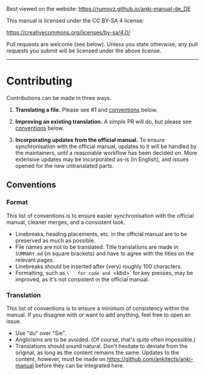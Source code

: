 Best viewed on the website: <https://rumovz.github.io/anki-manual-de_DE>

This manual is licensed under the CC BY-SA 4 license:

<https://creativecommons.org/licenses/by-sa/4.0/>

Pull requests are welcome (see below). Unless you state otherwise, any pull requests you
submit will be licensed under the above license.

<hr>

# Contributing

Contributions can be made in three ways.

1. **Translating a file.**
    Please see #1 and [conventions](#conventions) below.

2. **Improving an existing translation.**
    A simple PR will do, but please see [conventions](#conventions) below.

3. **Incorporating updates from the official manual.**
    To ensure synchronisation with the official manual, updates to it will be handled
    by the maintainers, until a reasonable workflow has been decided on.
    More extensive updates may be incorporated as-is (in English), and issues opened
    for the new untranslated parts.

## Conventions

### Format

This list of conventions is to ensure easier synchronisation with the official manual,
cleaner merges, and a consistent look.

- Linebreaks, heading placements, etc. in the official manual are to be preserved
  as much as possible.
- File names are not to be translated. Title translations are made in `SUMMARY.md`
  (in square brackets) and have to agree with the titles on the relevant pages.
- Linebreaks should be inserted after (very) roughly 100 characters.
- Formatting, such as `\`` for code and `&lt;kbd&gt;` for key presses, may be
  improved, as it's not consistent in the official manual.

### Translation

This list of conventions is to ensure a minimum of consistency within the manual.
If you disagree with or want to add anything, feel free to open an issue.

- Use "du" over "Sie".
- Anglicisms are to be avoided. (Of course, that's quite often impossible.)
- Translations should sound natural. Don't hesitate to deviate from the original,
  as long as the content remains the same. Updates to the content, however, must be
  made on <https://github.com/ankitects/anki-manual> before they can be integrated
  here.
